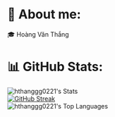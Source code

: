 # 💫 About me:
🎓 Hoàng Văn Thắng<br>

# 📊 GitHub Stats:
![hthanggg0221's Stats](https://github-readme-stats.vercel.app/api?username=hthanggg0221&theme=dracula&show_icons=true&hide_border=true&count_private=true)<br/>
[![GitHub Streak](https://streak-stats.demolab.com?user=hthanggg0221&theme=dracula&hide_border=true)](https://git.io/streak-stats)<br/>
![hthanggg0221's Top Languages](https://github-readme-stats.vercel.app/api/top-langs/?username=hthanggg0221&theme=dracula&show_icons=true&hide_border=true&layout=donut-vertical&langs_count=20)<br/>

